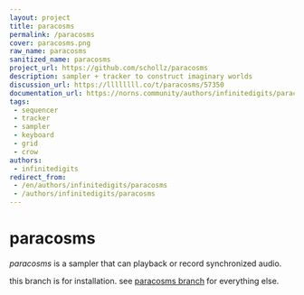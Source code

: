 ```yaml
---
layout: project
title: paracosms
permalink: /paracosms
cover: paracosms.png
raw_name: paracosms
sanitized_name: paracosms
project_url: https://github.com/schollz/paracosms
description: sampler + tracker to construct imaginary worlds
discussion_url: https://llllllll.co/t/paracosms/57350
documentation_url: https://norns.community/authors/infinitedigits/paracosms
tags:
 - sequencer
 - tracker
 - sampler
 - keyboard
 - grid
 - crow
authors:
 - infinitedigits
redirect_from:
 - /en/authors/infinitedigits/paracosms
 - /authors/infinitedigits/paracosms
---
```

# paracosms

*paracosms* is a sampler that can playback or record synchronized audio.

this branch is for installation. see [paracosms branch](https://github.com/schollz/paracosms/tree/paracosms) for everything else.



